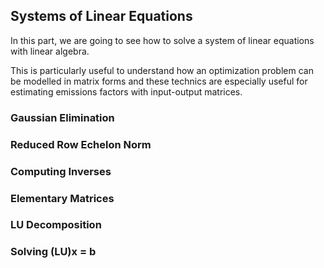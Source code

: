 ## Systems of Linear Equations 

In this part, we are going to see how to solve a system of linear equations with linear algebra. 

This is particularly useful to understand how an optimization problem can be modelled in matrix forms and these technics are especially useful for estimating emissions factors with input-output matrices.

### Gaussian Elimination

### Reduced Row Echelon Norm

### Computing Inverses 

### Elementary Matrices

### LU Decomposition

### Solving (LU)x = b